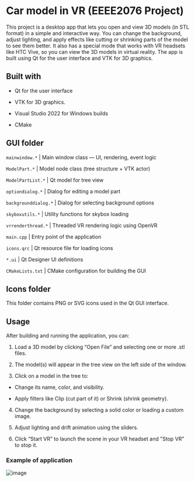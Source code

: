 # Car model in VR (EEEE2076 Project)

This project is a desktop app that lets you open and view 3D models (in STL format) in a simple and interactive way. You can change the background, adjust lighting, and apply effects like cutting or shrinking parts of the model to see them better. It also has a special mode that works with VR headsets like HTC Vive, so you can view the 3D models in virtual reality. The app is built using Qt for the user interface and VTK for 3D graphics.

## Built with

* Qt for the user interface

* VTK for 3D graphics.

* Visual Studio 2022 for Windows builds

* CMake 

## GUI folder

`mainwindow.*` |   Main window class — UI, rendering, event logic
 
`ModelPart.*`      | Model node class (tree structure + VTK actor)  

 `ModelPartList.*`  | Qt model for tree view                         

 `optiondialog.*`   | Dialog for editing a model part               

`backgrounddialog.*` | Dialog for selecting background options     

 `skyboxutils.*`    | Utility functions for skybox loading           

 `vrrenderthread.*` | Threaded VR rendering logic using OpenVR       

 `main.cpp`         | Entry point of the application                 

 `icons.qrc`        | Qt resource file for loading icons            

 `*.ui`             | Qt Designer UI definitions                     

 `CMakeLists.txt`   | CMake configuration for building the GUI       

## Icons folder

This folder contains PNG or SVG icons used in the Qt GUI interface.



## Usage

After building and running the application, you can:

1. Load a 3D model by clicking “Open File” and selecting one or more .stl files.

2. The model(s) will appear in the tree view on the left side of the window.

3. Click on a model in the tree to:
 * Change its name, color, and visibility.

* Apply filters like Clip (cut part of it) or Shrink (shrink geometry).

4. Change the background by selecting a solid color or loading a custom image.

5. Adjust lighting and drift animation using the sliders.

6. Click “Start VR” to launch the scene in your VR headset and "Stop VR" to stop it.

### Example of application

![image](https://github.com/user-attachments/assets/25bf49d9-9d2f-4ed4-aaf6-b94dca1fbd95)

